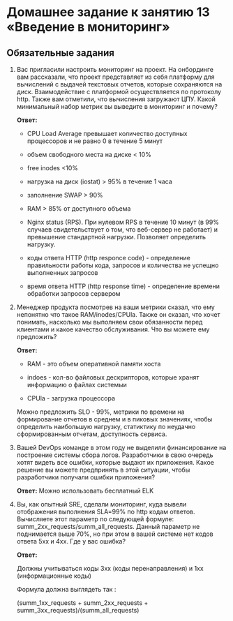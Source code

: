# Домашнее задание к занятию 13 «Введение в мониторинг»

## Обязательные задания

1. Вас пригласили настроить мониторинг на проект. На онбординге вам рассказали, что проект представляет из себя 
платформу для вычислений с выдачей текстовых отчетов, которые сохраняются на диск. Взаимодействие с платформой 
осуществляется по протоколу http. Также вам отметили, что вычисления загружают ЦПУ. Какой минимальный набор метрик вы
выведите в мониторинг и почему?

    **Ответ:**

    - CPU Load Average превышает количество доступных процессоров и не равно 0 в течение 5 минут

    - объем свободного места на диске < 10%

    - free inodes <10%

    - нагрузка на диск (iostat) > 95% в течение 1 часа

    - заполнение SWAP > 90%

    - RAM > 85% от доступного объема

    - Nginx status (RPS). При нулевом RPS в течение 10 минут (в 99% случаев свидетельствует о том, что веб-сервер не работает) и  превышение стандартной нагрузки. Позволяет определить нагрузку.

    - коды ответа HTTP (http responce code) - определение правильности работы кода, запросов и количества не успещно выполненных запросов

    - время ответа HTTP (http response time) - определение времени обработки запросов сервером


2. Менеджер продукта посмотрев на ваши метрики сказал, что ему непонятно что такое RAM/inodes/CPUla. Также он сказал, 
что хочет понимать, насколько мы выполняем свои обязанности перед клиентами и какое качество обслуживания. Что вы 
можете ему предложить?

    **Ответ:**

    - RAM - это объем оперативной памяти хоста
    
    - indoes - кол-во файловых дескрипторов, которые хранят информацию о файлах системыи
    
    - CPUla - загрузка процессора

    Можно предложить SLO - 99%, метрики по времени на формирование отчетов в среднем и в пиковых значениях, чтобы определить наибольшую нагрузку, статиктику по неудачно сформированным отчетам, доступность сервиса.


3. Вашей DevOps команде в этом году не выделили финансирование на построение системы сбора логов. Разработчики в свою 
очередь хотят видеть все ошибки, которые выдают их приложения. Какое решение вы можете предпринять в этой ситуации, чтобы разработчики получали ошибки приложения?

    **Ответ:** Можно использовать бесплатный ELK

4. Вы, как опытный SRE, сделали мониторинг, куда вывели отображения выполнения SLA=99% по http кодам ответов. 
Вычисляете этот параметр по следующей формуле: summ_2xx_requests/summ_all_requests. Данный параметр не поднимается выше 
70%, но при этом в вашей системе нет кодов ответа 5xx и 4xx. Где у вас ошибка?


    **Ответ:**

    Должны учитываться коды 3xx (коды перенаправления) и 1xx (информационные коды)

    Формула должна выглядеть так : 

    (summ_1xx_requests + summ_2xx_requests + summ_3xx_requests)/(summ_all_requests)
